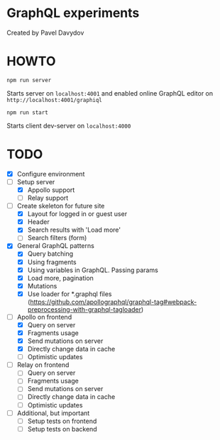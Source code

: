 # GraphQL experiments

Created by Pavel Davydov

# HOWTO

```
npm run server
```
Starts server on `localhost:4001` and enabled online GraphQL editor on `http://localhost:4001/graphiql`

```
npm run start
```
Starts client dev-server on `localhost:4000`

# TODO

- [x] Configure environment
- [ ] Setup server
  - [x] Appollo support
  - [ ] Relay support
- [ ] Create skeleton for future site
  - [x] Layout for logged in or guest user
  - [x] Header
  - [x] Search results with 'Load more'
  - [ ] Search filters (form)
- [x] General GraphQL patterns
  - [x] Query batching
  - [x] Using fragments
  - [x] Using variables in GraphQL. Passing params
  - [x] Load more, pagination
  - [x] Mutations
  - [x] Use loader for *.graphql files (https://github.com/apollographql/graphql-tag#webpack-preprocessing-with-graphql-tagloader)
- [ ] Apollo on frontend
  - [x] Query on server
  - [x] Fragments usage
  - [x] Send mutations on server
  - [x] Directly change data in cache
  - [ ] Optimistic updates
- [ ] Relay on frontend
  - [ ] Query on server
  - [ ] Fragments usage
  - [ ] Send mutations on server
  - [ ] Directly change data in cache
  - [ ] Optimistic updates
- [ ] Additional, but important
  - [ ] Setup tests on frontend
  - [ ] Setup tests on backend
